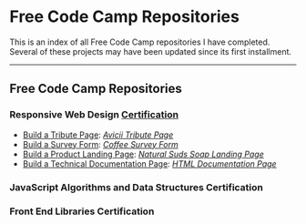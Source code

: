 # Free Code Camp Repositories

This is an index of all Free Code Camp repositories I have completed. Several of these projects may have been updated since its first installment.

---

## Free Code Camp Repositories

### Responsive Web Design [Certification](https://www.freecodecamp.org/certification/fcc25a75f69-d7ef-4f3f-a4bd-27119d57c426/responsive-web-design)

- [Build a Tribute Page](https://www.freecodecamp.org/learn/responsive-web-design/responsive-web-design-projects/build-a-tribute-page): [_Avicii Tribute Page_](https://github.com/dcc5235/Avicii_Tribute)
- [Build a Survey Form](https://www.freecodecamp.org/learn/responsive-web-design/responsive-web-design-projects/build-a-survey-form): [_Coffee Survey Form_](https://github.com/dcc5235/Coffee_Survey)
- [Build a Product Landing Page](https://www.freecodecamp.org/learn/responsive-web-design/responsive-web-design-projects/build-a-product-landing-page): [_Natural Suds Soap Landing Page_](https://github.com/dcc5235/Soap_Landing)
- [Build a Technical Documentation Page](https://www.freecodecamp.org/learn/responsive-web-design/responsive-web-design-projects/build-a-technical-documentation-page): [_HTML Documentation Page_](https://github.com/dcc5235/HTML_TechnicalDoc)

### JavaScript Algorithms and Data Structures Certification

### Front End Libraries Certification
